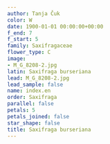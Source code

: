 ```yaml
---
author: Tanja Čuk
color: W
date: 1900-01-01 00:00:00+00:00
f_end: 7
f_start: 5
family: Saxifragaceae
flower_type: C
image:
- M_G_8208-2.jpg
latin: Saxifraga burseriana
lead: M_G_8208-2.jpg
lead_sample: false
name: index.en
order: Saxifraga
parallel: false
petals: 5
petals_joined: false
star_shape: false
title: Saxifraga burseriana
---
```


